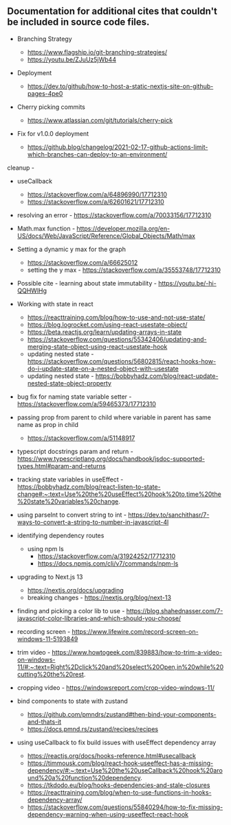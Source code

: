 ## Documentation for additional cites that couldn't be included in source code files.

- Branching Strategy
    - https://www.flagship.io/git-branching-strategies/
    - https://youtu.be/ZJuUz5jWb44

- Deployment
    - https://dev.to/github/how-to-host-a-static-nextjs-site-on-github-pages-4pe0

- Cherry picking commits
    - https://www.atlassian.com/git/tutorials/cherry-pick

- Fix for v1.0.0 deployment
    - https://github.blog/changelog/2021-02-17-github-actions-limit-which-branches-can-deploy-to-an-environment/






cleanup - 

- useCallback
    - https://stackoverflow.com/a/64896990/17712310
    - https://stackoverflow.com/a/62601621/17712310


- resolving an error - https://stackoverflow.com/a/70033156/17712310


- Math.max function - https://developer.mozilla.org/en-US/docs/Web/JavaScript/Reference/Global_Objects/Math/max


- Setting a dynamic y max for the graph
    - https://stackoverflow.com/a/66625012
    - setting the y max - https://stackoverflow.com/a/35553748/17712310

- Possible cite - learning about state immutability - https://youtu.be/-hi-QQHWlHg


- Working with state in react
    - https://reacttraining.com/blog/how-to-use-and-not-use-state/
    - https://blog.logrocket.com/using-react-usestate-object/
    - https://beta.reactjs.org/learn/updating-arrays-in-state
    - https://stackoverflow.com/questions/55342406/updating-and-merging-state-object-using-react-usestate-hook
    - updating nested state - https://stackoverflow.com/questions/56802815/react-hooks-how-do-i-update-state-on-a-nested-object-with-usestate
    - updating nested state - https://bobbyhadz.com/blog/react-update-nested-state-object-property



- bug fix for naming state variable setter - https://stackoverflow.com/a/59465373/17712310

- passing prop from parent to child where variable in parent has same name as prop in child
    - https://stackoverflow.com/a/51148917


- typescript docstrings param and return - https://www.typescriptlang.org/docs/handbook/jsdoc-supported-types.html#param-and-returns


- tracking state variables in useEffect - https://bobbyhadz.com/blog/react-listen-to-state-change#:~:text=Use%20the%20useEffect%20hook%20to,time%20the%20state%20variables%20change.


- using parseInt to convert string to int - https://dev.to/sanchithasr/7-ways-to-convert-a-string-to-number-in-javascript-4l


- identifying dependency routes
    - using npm ls
        - https://stackoverflow.com/a/31924252/17712310
        - https://docs.npmjs.com/cli/v7/commands/npm-ls


- upgrading to Next.js 13
    - https://nextjs.org/docs/upgrading
    - breaking changes - https://nextjs.org/blog/next-13



- finding and picking a color lib to use - https://blog.shahednasser.com/7-javascript-color-libraries-and-which-should-you-choose/


- recording screen - https://www.lifewire.com/record-screen-on-windows-11-5193849

- trim video - https://www.howtogeek.com/839883/how-to-trim-a-video-on-windows-11/#:~:text=Right%2Dclick%20and%20select%20Open,in%20while%20cutting%20the%20rest.

- cropping video - https://windowsreport.com/crop-video-windows-11/


- bind components to state with zustand
    - https://github.com/pmndrs/zustand#then-bind-your-components-and-thats-it
    - https://docs.pmnd.rs/zustand/recipes/recipes



- using useCallback to fix build issues with useEffect dependency array
    - https://reactjs.org/docs/hooks-reference.html#usecallback
    - https://timmousk.com/blog/react-hook-useeffect-has-a-missing-dependency/#:~:text=Use%20the%20useCallback%20hook%20around%20a%20function%20dependency.
    - https://tkdodo.eu/blog/hooks-dependencies-and-stale-closures
    - https://reacttraining.com/blog/when-to-use-functions-in-hooks-dependency-array/
    - https://stackoverflow.com/questions/55840294/how-to-fix-missing-dependency-warning-when-using-useeffect-react-hook
